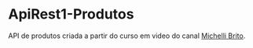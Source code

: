 # ApiRest1-Produtos

API de produtos criada a partir do curso em video do canal [Michelli Brito]("https://www.youtube.com/channel/UC2WbG8UgpPaLcFSNJYwtPow").


